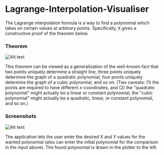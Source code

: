 # Lagrange-Interpolation-Visualiser
The Lagrange interpolation formula is a way to find a polynomial which takes on certain values at arbitrary points. 
Specifically, it gives a constructive proof of the theorem below. 

### Theorem

![Alt text](https://image.prntscr.com/image/3KzOst5LSyeceA1_clb30g.png)

This theorem can be viewed as a generalization of the well-known fact that two points uniquely determine a straight line, three points uniquely determine the graph of a quadratic polynomial, four points uniquely determine the graph of a cubic polynomial, and so on. (Two caveats: (1) the points are required to have different x-coordinates, and (2) the "quadratic polynomial" might actually be a linear or constant polynomial, the "cubic polynomial" might actually be a quadratic, linear, or constant polynomial, and so on.)

### Screenshots

![Alt text](https://image.prntscr.com/image/siBydcFDQMOiv847WKLDPQ.png)

The application lets the user enter the desired X and Y values for the wanted polynomial (also can enter the initial polynomial for the comparison in the input above). The found polynomial is drawn in the plotter to the left.   
